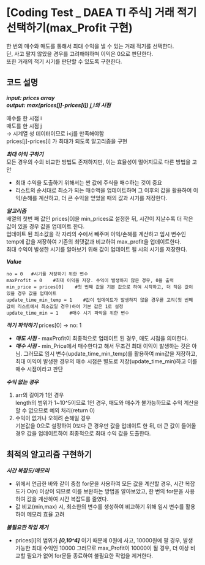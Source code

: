 # [Coding Test _ DAEA TI  주식] 거래 적기 선택하기(max_Profit 구현)
한 번의 매수와 매도를 통해서 최대 수익을 낼 수 있는 거래 적기를 선택한다.  
단, 사고 팔지 않았을 경우를 고려해야하며 이익은 0으로 판단한다.  
또한 거래의 적기 시기를 판단할 수 있도록 구현한다.  


## 코드 설명
***input: prices array***  
***output: max(prices[j]-prices[i])***
***j,i의 시점***

매수를 한 시점 i  
매도를 한 시점 j  
-> 시계열 성 데이터이므로 i<j를 만족해야함  
prices[j]-prices[i] 가 최대가 되도록 알고리즘을 구현  


***최대 이익 구하기***  
모든 경우의 수의 비교한 방법도 존재하지만, 이는 효율성이 떨어지므로 다른 방법을 고안
* 최대 수익을 도출하기 위해서는 싼 값에 주식을 매수하는 것이 중요
* 리스트의 순서대로 최소가 되는 매수액을 업데이트하며 그 이후의 값을 활용하여 이익/손해를 계산하고, 더 큰 수익을 얻었을 때의 값과 시기를 저장한다.
  
***알고리즘***  
배열의 첫번 째 값인 prices[0]을 min_prices로 설정한 뒤, 시간이 지날수록 더 작은 값이 있을 경우 값을 업데이트 한다.  
업데이트 된 최소값을 각 자리의 수에서 빼주며 이익/손해를 계산하고 임시 변수인 temp에 값을 저장하여 기존의 최댓값과 비교하여 max_profit을 업데이트한다.  
최대 수익이 발생한 시기를 알아보기 위해 값이 업데이트 될 시의 시기를 저장한다. 

***Value***  
```
no = 0   #시기를 저장하기 위한 변수
maxProfit = 0    #최대 이익을 저장. 수익이 발생하지 않은 경우, 0을 출력
min_price = prices[0]    #첫 번째 값을 기본 값으로 하여 시작하고, 더 작은 값이 있을 경우 값을 업데이트
update_time_min_temp = 1    #값이 업데이트가 발생하지 않을 경우를 고려(첫 번째 값이 리스트에서 최소값일 경우)하여 기본 값은 1로 설정
update_time_min = 1    #매수 시기 파악을 위한 변수
```  

***적기 파악하기***  prices[0] -> no: 1
* ***매도 시점 -***  maxProfit이 최종적으로 업데이트 된 경우, 매도 시점을 의미한다. 
* ***매수 시점 -***  min_Price에서 매수한다고 해서 무조건 최대 이익이 발생하는 것은 아님. 그러므로 임시 변수(update_time_min_temp)를 활용하여 min값을 저장하고, 최대 이익이 발생한 경우의 매수 시점은 별도로 저장(update_time_min)하고 이를 매수 시점이라고 판단
  
***수익 없는 경우***
1) arr의 길이가 1인 경우  
   length의 범위가 1~10^5이므로 1인 경우, 매도와 매수가 불가능하므로 수익 계산을 할 수 없으므로 예외 처리(return 0)
2) 수익이 없거나 오히려 손해일 경우  
   기본값을 0으로 설정하여 0보다 큰 경우만 값을 업데이트 한 뒤, 더 큰 값이 들어올 경우 값을 업데이트하여 최종적으로 최대 수익 값을 도출한다. 
         

## 최적의 알고리즘 구현하기

***시간 복잡도/메모리***
* 위에서 언급한 바와 같이 중첩 for문을 사용하여 모든 값을 계산할 경우, 시간 복잡도가 O(n) 이상이 되므로 이를 보완하는 방법을 알아보았고, 한 번의 for문을 사용하여 값을 계산하여 시간 복잡도를 줄였다. 
* 값 비교(min,max) 시, 최소한의 변수를 생성하여 비교하기 위해 임시 변수를 활용하여 메모리 효율 고려

***불필요한 작업 제거***
* prices[i]의 범위가 ***[0,10^4]*** 이기 때문에 0원에 사고, 10000원에 팔 경우, 발생 가능한 최대 수익인 10000 
그러므로 max_Profit이 10000이 될 경우, 더 이상 비교할 필요가 없어 for문들 종료하여 불필요한 작업을 제거한다. 
